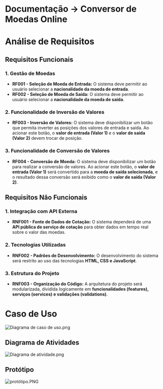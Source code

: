 # Documentação → Conversor de Moedas Online

# Análise de Requisitos

## Requisitos Funcionais

### 1. Gestão de Moedas

- **RF001 - Seleção de Moeda de Entrada:** O sistema deve permitir ao usuário selecionar a **nacionalidade da moeda de entrada**.
- **RF002 - Seleção de Moeda de Saída:** O sistema deve permitir ao usuário selecionar a **nacionalidade da moeda de saída**.

### 2. Funcionalidade de Inversão de Valores

- **RF003 - Inversão de Valores:** O sistema deve disponibilizar um botão que permita inverter as posições dos valores de entrada e saída. Ao acionar este botão, o **valor de entrada (Valor 1)** e o **valor de saída (Valor 2)** devem trocar de posição.

### 3. Funcionalidade de Conversão de Valores

- **RF004 - Conversão de Moeda:** O sistema deve disponibilizar um botão para realizar a conversão de valores. Ao acionar este botão, o **valor de entrada (Valor 1)** será convertido para a **moeda de saída selecionada**, e o resultado dessa conversão será exibido como o **valor de saída (Valor 2)**.

## Requisitos Não Funcionais

### 1. Integração com API Externa

- **RNF001 - Fonte de Dados de Cotação:** O sistema dependerá de uma **API pública de serviço de cotação** para obter dados em tempo real sobre o valor das moedas.

### 2. Tecnologias Utilizadas

- **RNF002 - Padrões de Desenvolvimento:** O desenvolvimento do sistema será restrito ao uso das tecnologias **HTML, CSS e JavaScript**.

### 3. Estrutura do Projeto

- **RNF003 - Organização do Código:** A arquitetura do projeto será modularizada, dividida logicamente em **funcionalidades (features), serviços (services) e validações (validations)**.

# Caso de Uso

![Diagrama de caso de uso.png](Documenta%C3%A7%C3%A3o%20%E2%86%92%20Conversor%20de%20Moedas%20Online%2022b7e3b243058008a170ede9df78ae6e/Diagrama_de_caso_de_uso.png)

## Diagrama de Atividades

![Diagrama de atividade.png](Documenta%C3%A7%C3%A3o%20%E2%86%92%20Conversor%20de%20Moedas%20Online%2022b7e3b243058008a170ede9df78ae6e/Diagrama_de_atividade.png)

## Protótipo

![protótipo.PNG](Documenta%C3%A7%C3%A3o%20%E2%86%92%20Conversor%20de%20Moedas%20Online%2022b7e3b243058008a170ede9df78ae6e/prottipo.png)